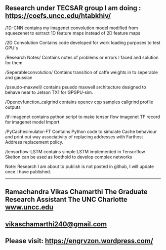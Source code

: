 Research under TECSAR group I am doing : https://coefs.uncc.edu/htabkhiv/
------------------------------------------------------------------------------

/1D-CNN contains my imagenet convolution model modified from squeezenet to extract 1D feature maps instead of 2D feature maps

/2D Convolution Contains code developed for work loading purposes to test GPU's

/Research Notes/ Contains notes of problems or errors I faced and solution for them 

/Seperableconvolution/ Contains  transition of caffe weights in to seperable and gaussian

/pseudo-maxwell/ contains psuedo maxwell architecture designed to behave near to Jetson TX1 for GPGPU-sim.

/Opencvfunction_calgrind contains opencv cpp samples callgrind profile outputs

/tf-imagenet contains python script to make tensor flow imagenet TF record for imagenet model Import 

/PyCachesimulator-FT Contains Python code to simulate Cache behaviour and print out way associativity of replacing addresses
with Farthest Address replacement policy.

/tensorflow-LSTM contains simple LSTM implemented in Tensorflow Skelton can be used as foothold to develop complex networks

Note: Research I am about to publish is not posted in github, I will update once I have published.

----------------------------
Ramachandra Vikas Chamarthi
The Graduate Research Assistant
The UNC Charlotte
www.uncc.edu
----------------------------
vikaschamarthi240@gmail.com
----------------------------

Please visit: https://engrvzon.wordpress.com/
---------------------------------------------
